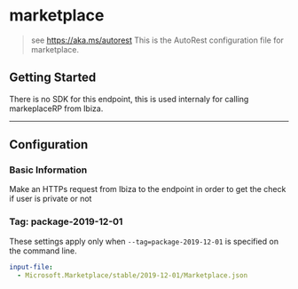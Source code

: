 # marketplace

> see https://aka.ms/autorest
This is the AutoRest configuration file for marketplace.

## Getting Started

There is no SDK for this endpoint, this is used internaly for calling markeplaceRP from Ibiza.

---

## Configuration

### Basic Information

Make an HTTPs request from Ibiza to the endpoint in order to get the check if user is private or not


### Tag: package-2019-12-01

These settings apply only when `--tag=package-2019-12-01` is specified on the command line.

```yaml $(tag) == 'package-2019-12-01'
input-file:
  - Microsoft.Marketplace/stable/2019-12-01/Marketplace.json
```